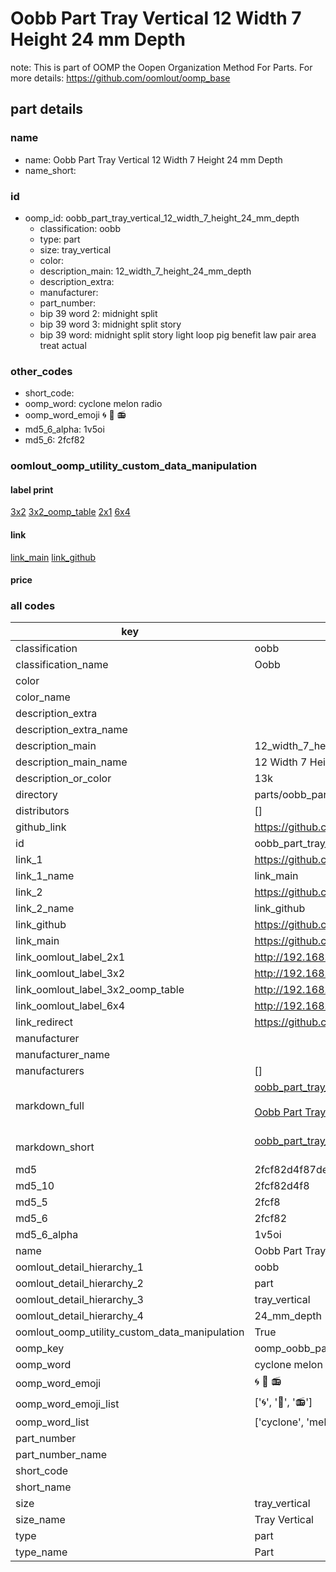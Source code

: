# Oobb Part Tray Vertical 12 Width 7 Height 24 mm Depth  

note: This is part of OOMP the Oopen Organization Method For Parts. For more details: https://github.com/oomlout/oomp_base

##  part details
  







### name
* name: Oobb Part Tray Vertical 12 Width 7 Height 24 mm Depth
* name_short: 
### id
* oomp_id: oobb_part_tray_vertical_12_width_7_height_24_mm_depth
  * classification: oobb
  * type: part
  * size: tray_vertical
  * color: 
  * description_main: 12_width_7_height_24_mm_depth
  * description_extra: 
  * manufacturer: 
  * part_number: 
  * bip 39 word 2: midnight split
  * bip 39 word 3: midnight split story
  * bip 39 word: midnight split story light loop pig benefit law pair area treat actual

### other_codes
* short_code: 
* oomp_word: cyclone melon radio
* oomp_word_emoji :cyclone: :melon: :radio:
* md5_6_alpha: 1v5oi
* md5_6: 2fcf82






### oomlout_oomp_utility_custom_data_manipulation
#### label print
[3x2](http://192.168.1.245:1112/?label=oomp%201v5oi)
[3x2_oomp_table](http://192.168.1.108:1112/?label=oomp%201v5oi)
[2x1](http://192.168.1.242:1112/?label=oomp%201v5oi)
[6x4](http://192.168.1.55:1112/?label=oomp%201v5oi)    

#### link

[link_main](https://github.com/oomlout/oomlout_oomp_version_1_messy/tree/main/parts/oobb_part_tray_vertical_12_width_7_height_24_mm_depth) [link_github](https://github.com/oomlout/oomlout_oomp_version_1_messy/tree/main/parts/oobb_part_tray_vertical_12_width_7_height_24_mm_depth)                             

#### price







### all codes 
| key | value |  
| --- | --- |  
| classification | oobb |  
| classification_name | Oobb |  
| color |  |  
| color_name |  |  
| description_extra |  |  
| description_extra_name |  |  
| description_main | 12_width_7_height_24_mm_depth |  
| description_main_name | 12 Width 7 Height 24 mm Depth |  
| description_or_color | 13k |  
| directory | parts/oobb_part_tray_vertical_12_width_7_height_24_mm_depth |  
| distributors | [] |  
| github_link | https://github.com/oomlout/oomlout_oomp_part_src/tree/main/parts/oobb_part_tray_vertical_12_width_7_height_24_mm_depth |  
| id | oobb_part_tray_vertical_12_width_7_height_24_mm_depth |  
| link_1 | https://github.com/oomlout/oomlout_oomp_version_1_messy/tree/main/parts/oobb_part_tray_vertical_12_width_7_height_24_mm_depth |  
| link_1_name | link_main |  
| link_2 | https://github.com/oomlout/oomlout_oomp_version_1_messy/tree/main/parts/oobb_part_tray_vertical_12_width_7_height_24_mm_depth |  
| link_2_name | link_github |  
| link_github | https://github.com/oomlout/oomlout_oomp_version_1_messy/tree/main/parts/oobb_part_tray_vertical_12_width_7_height_24_mm_depth |  
| link_main | https://github.com/oomlout/oomlout_oomp_version_1_messy/tree/main/parts/oobb_part_tray_vertical_12_width_7_height_24_mm_depth |  
| link_oomlout_label_2x1 | http://192.168.1.242:1112/?label=oomp%201v5oi |  
| link_oomlout_label_3x2 | http://192.168.1.245:1112/?label=oomp%201v5oi |  
| link_oomlout_label_3x2_oomp_table | http://192.168.1.108:1112/?label=oomp%201v5oi |  
| link_oomlout_label_6x4 | http://192.168.1.55:1112/?label=oomp%201v5oi |  
| link_redirect | https://github.com/oomlout/oomlout_oomp_version_1_messy/tree/main/parts/oobb_part_tray_vertical_12_width_7_height_24_mm_depth |  
| manufacturer |  |  
| manufacturer_name |  |  
| manufacturers | [] |  
| markdown_full | [oobb_part_tray_vertical_12_width_7_height_24_mm_depth](none)<br>[](none)<br>[Oobb Part Tray Vertical 12 Width 7 Height 24 Mm Depth](none)<br><br> |  
| markdown_short | [oobb_part_tray_vertical_12_width_7_height_24_mm_depth](none)<br><br> |  
| md5 | 2fcf82d4f87de2a69241f819ad348c63 |  
| md5_10 | 2fcf82d4f8 |  
| md5_5 | 2fcf8 |  
| md5_6 | 2fcf82 |  
| md5_6_alpha | 1v5oi |  
| name | Oobb Part Tray Vertical 12 Width 7 Height 24 mm Depth |  
| oomlout_detail_hierarchy_1 | oobb |  
| oomlout_detail_hierarchy_2 | part |  
| oomlout_detail_hierarchy_3 | tray_vertical |  
| oomlout_detail_hierarchy_4 | 24_mm_depth |  
| oomlout_oomp_utility_custom_data_manipulation | True |  
| oomp_key | oomp_oobb_part_tray_vertical_12_width_7_height_24_mm_depth |  
| oomp_word | cyclone melon radio |  
| oomp_word_emoji | :cyclone: :melon: :radio: |  
| oomp_word_emoji_list | [':cyclone:', ':melon:', ':radio:'] |  
| oomp_word_list | ['cyclone', 'melon', 'radio'] |  
| part_number |  |  
| part_number_name |  |  
| short_code |  |  
| short_name |  |  
| size | tray_vertical |  
| size_name | Tray Vertical |  
| type | part |  
| type_name | Part |  
